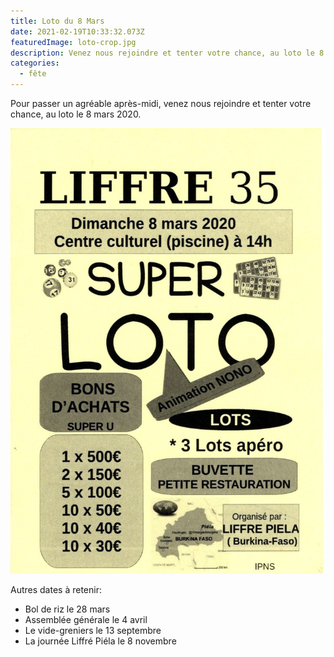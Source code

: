 ```yaml
---
title: Loto du 8 Mars
date: 2021-02-19T10:33:32.073Z
featuredImage: loto-crop.jpg
description: Venez nous rejoindre et tenter votre chance, au loto le 8 mars 2020
categories:
  - fête
---
```

Pour passer un agréable après-midi, venez nous rejoindre et tenter votre chance, au loto le 8 mars 2020.

![loto](loto.jpg "loto liffre 8 mars 2020")

Autres dates à retenir:

* Bol de riz le 28 mars
* Assemblée générale le 4 avril
* Le vide-greniers le 13 septembre
* La journée Liffré Piéla le 8 novembre